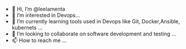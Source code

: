 - 👋 Hi, I’m @leelamenta
- 👀 I’m interested in Devops...
- 🌱 I’m currently learning tools used in Devops like Git, Docker,Ansible, kubernets  ...
- 💞️ I’m looking to collaborate on software development and testing ...
- 📫 How to reach me ...

<!---
leelamenta/leelamenta is a ✨ special ✨ repository because its `README.md` (this file) appears on your GitHub profile.
You can click the Preview link to take a look at your changes.
--->
